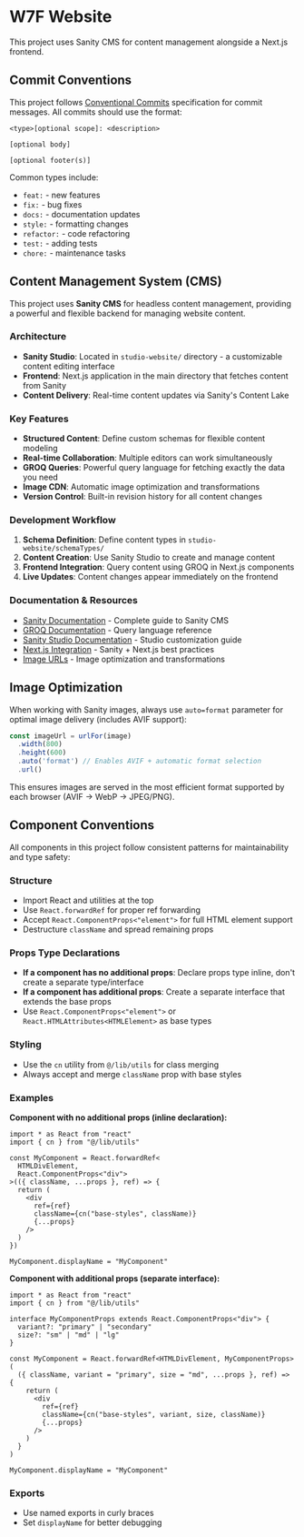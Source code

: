 # W7F Website

This project uses Sanity CMS for content management alongside a Next.js frontend.

## Commit Conventions

This project follows [Conventional Commits](https://www.conventionalcommits.org/en/v1.0.0/) specification for commit messages. All commits should use the format:

```
<type>[optional scope]: <description>

[optional body]

[optional footer(s)]
```

Common types include:
- `feat:` - new features
- `fix:` - bug fixes
- `docs:` - documentation updates
- `style:` - formatting changes
- `refactor:` - code refactoring
- `test:` - adding tests
- `chore:` - maintenance tasks

## Content Management System (CMS)

This project uses **Sanity CMS** for headless content management, providing a powerful and flexible backend for managing website content.

### Architecture
- **Sanity Studio**: Located in `studio-website/` directory - a customizable content editing interface
- **Frontend**: Next.js application in the main directory that fetches content from Sanity
- **Content Delivery**: Real-time content updates via Sanity's Content Lake

### Key Features
- **Structured Content**: Define custom schemas for flexible content modeling
- **Real-time Collaboration**: Multiple editors can work simultaneously
- **GROQ Queries**: Powerful query language for fetching exactly the data you need
- **Image CDN**: Automatic image optimization and transformations
- **Version Control**: Built-in revision history for all content changes

### Development Workflow
1. **Schema Definition**: Define content types in `studio-website/schemaTypes/`
2. **Content Creation**: Use Sanity Studio to create and manage content
3. **Frontend Integration**: Query content using GROQ in Next.js components
4. **Live Updates**: Content changes appear immediately on the frontend

### Documentation & Resources
- [Sanity Documentation](https://www.sanity.io/docs) - Complete guide to Sanity CMS
- [GROQ Documentation](https://www.sanity.io/docs/groq) - Query language reference
- [Sanity Studio Documentation](https://www.sanity.io/docs/sanity-studio) - Studio customization guide
- [Next.js Integration](https://www.sanity.io/docs/nextjs) - Sanity + Next.js best practices
- [Image URLs](https://www.sanity.io/docs/image-urls) - Image optimization and transformations

## Image Optimization

When working with Sanity images, always use `auto=format` parameter for optimal image delivery (includes AVIF support):

```javascript
const imageUrl = urlFor(image)
  .width(800)
  .height(600)
  .auto('format') // Enables AVIF + automatic format selection
  .url()
```

This ensures images are served in the most efficient format supported by each browser (AVIF → WebP → JPEG/PNG).

## Component Conventions

All components in this project follow consistent patterns for maintainability and type safety:

### Structure
- Import React and utilities at the top
- Use `React.forwardRef` for proper ref forwarding
- Accept `React.ComponentProps<"element">` for full HTML element support
- Destructure `className` and spread remaining props

### Props Type Declarations
- **If a component has no additional props**: Declare props type inline, don't create a separate type/interface
- **If a component has additional props**: Create a separate interface that extends the base props
- Use `React.ComponentProps<"element">` or `React.HTMLAttributes<HTMLElement>` as base types

### Styling
- Use the `cn` utility from `@/lib/utils` for class merging
- Always accept and merge `className` prop with base styles

### Examples

**Component with no additional props (inline declaration):**
```tsx
import * as React from "react"
import { cn } from "@/lib/utils"

const MyComponent = React.forwardRef<
  HTMLDivElement,
  React.ComponentProps<"div">
>(({ className, ...props }, ref) => {
  return (
    <div
      ref={ref}
      className={cn("base-styles", className)}
      {...props}
    />
  )
})

MyComponent.displayName = "MyComponent"
```

**Component with additional props (separate interface):**
```tsx
import * as React from "react"
import { cn } from "@/lib/utils"

interface MyComponentProps extends React.ComponentProps<"div"> {
  variant?: "primary" | "secondary"
  size?: "sm" | "md" | "lg"
}

const MyComponent = React.forwardRef<HTMLDivElement, MyComponentProps>(
  ({ className, variant = "primary", size = "md", ...props }, ref) => {
    return (
      <div
        ref={ref}
        className={cn("base-styles", variant, size, className)}
        {...props}
      />
    )
  }
)

MyComponent.displayName = "MyComponent"
```

### Exports
- Use named exports in curly braces
- Set `displayName` for better debugging
